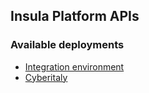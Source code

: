## Insula Platform APIs

### Available deployments

 - [Integration environment](eopaas-int/index.md)
 - [Cyberitaly](cyberitaly/index.md)